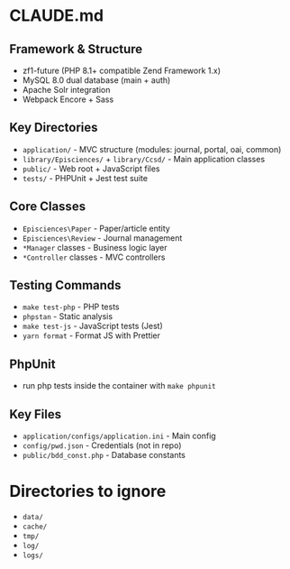 # CLAUDE.md

## Framework & Structure
- zf1-future (PHP 8.1+ compatible Zend Framework 1.x)
- MySQL 8.0 dual database (main + auth)
- Apache Solr integration
- Webpack Encore + Sass

## Key Directories
- `application/` - MVC structure (modules: journal, portal, oai, common)
- `library/Episciences/` + `library/Ccsd/` - Main application classes
- `public/` - Web root + JavaScript files
- `tests/` - PHPUnit + Jest test suite

## Core Classes
- `Episciences\Paper` - Paper/article entity
- `Episciences\Review` - Journal management
- `*Manager` classes - Business logic layer
- `*Controller` classes - MVC controllers

## Testing Commands
- `make test-php` - PHP tests
- `phpstan` - Static analysis
- `make test-js` - JavaScript tests (Jest)
- `yarn format` - Format JS with Prettier

## PhpUnit
- run php tests inside the container with `make phpunit`

## Key Files
- `application/configs/application.ini` - Main config
- `config/pwd.json` - Credentials (not in repo)
- `public/bdd_const.php` - Database constants

# Directories to ignore
- `data/`
- `cache/`
- `tmp/`
- `log/`
- `logs/` 